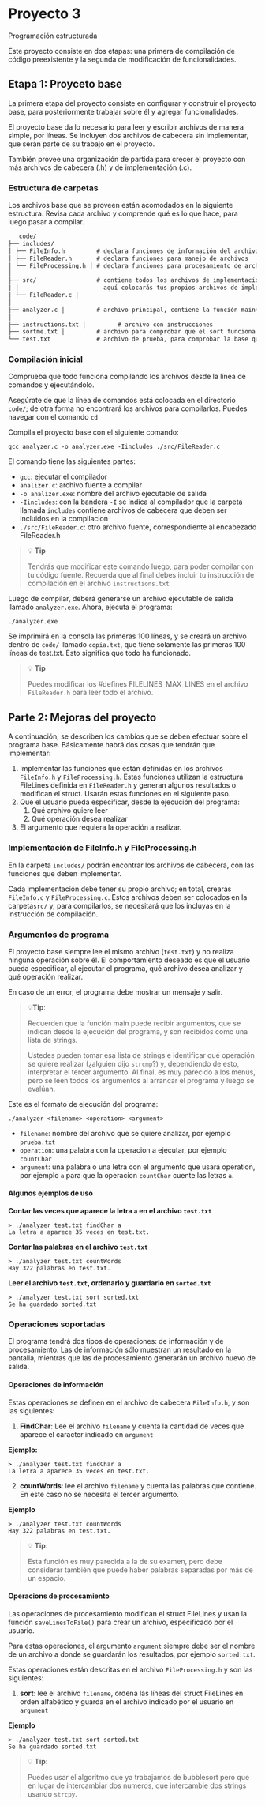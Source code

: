 # Proyecto 3
Programación estructurada

Este proyecto consiste en dos etapas: una primera de compilación de código preexistente y la segunda de modificación de funcionalidades.

## Etapa 1: Proyceto base
La primera etapa del proyecto consiste en configurar y construir el proyecto base, para posteriormente trabajar sobre él y agregar funcionalidades.

El proyecto base da lo necesario para leer y escribir archivos de manera simple, por líneas.
Se incluyen dos archivos de cabecera sin implementar, que serán parte de su trabajo en el proyecto.

También provee una organización de partida para crecer el proyecto con más archivos de cabecera (.h) y de implementación (.c).

### Estructura de carpetas
Los archivos base que se proveen están acomodados en la siguiente estructura. Revisa cada archivo y comprende qué es lo que hace, para luego pasar a compilar.
```txt
   code/                 
├── includes/            
│ ├── FileInfo.h         # declara funciones de información del archivo
│ ├── FileReader.h       # declara funciones para manejo de archivos
│ └── FileProcessing.h │ # declara funciones para procesamiento de archivos
│                        
├── src/                 # contiene todos los archivos de implementación para las cabeceras;
| |                        aquí colocarás tus propios archivos de implementación
│ └── FileReader.c │       
│                        
├── analyzer.c │         # archivo principal, contiene la función main()
│                        
├── instructions.txt │         # archivo con instrucciones
├── sortme.txt │         # archivo para comprobar que el sort funciona
└── test.txt             # archivo de prueba, para comprobar la base que funciona.
```
 
### Compilación inicial
Comprueba que todo funciona compilando los archivos desde la línea de comandos y ejecutándolo.

Asegúrate de que la línea de comandos está colocada en el directorio `code/`; de otra forma no encontrará los archivos para compilarlos. Puedes navegar con el comando `cd`

Compila el proyecto base con el siguiente comando:
```shell
gcc analyzer.c -o analyzer.exe -Iincludes ./src/FileReader.c
```
El comando tiene las siguientes partes:
- `gcc`: ejecutar el compilador
- `analizer.c`: archivo fuente a compilar
- `-o analizer.exe`: nombre del archivo ejecutable de salida
- `-Iincludes`: con la bandera `-I` se indica al compilador que la carpeta llamada `includes` contiene archivos de cabecera que deben ser incluidos en la compilacion
- `./src/FileReader.c`: otro archivo fuente, correspondiente al encabezado FileReader.h

> 💡 **Tip**
>
> Tendrás que modificar este comando luego, para poder compilar con tu código fuente. Recuerda que al final debes incluir tu instrucción de compilación en el archivo `instructions.txt`

Luego de compilar, deberá generarse un archivo ejecutable de salida llamado `analyzer.exe`. Ahora, ejecuta el programa:
```shell
./analyzer.exe
```

Se imprimirá en la consola las primeras 100 líneas, y se creará un archivo dentro de `code/` llamado `copia.txt`, que tiene solamente las primeras 100 líneas de test.txt. Esto significa que todo ha funcionado.
>💡 **Tip**
>
>Puedes modificar los #defines FILELINES_MAX_LINES en el archivo `FileReader.h` para leer todo el archivo.

## Parte 2: Mejoras del proyecto
A continuación, se describen los cambios que se deben efectuar sobre el programa base. Básicamente habrá dos cosas que tendrán que implementar:

1. Implementar las funciones que están definidas en los archivos `FileInfo.h` y `FileProcessing.h`. Estas funciones utilizan la estructura FileLines definida en `FileReader.h` y generan algunos resultados o modifican el struct. Usarán estas funciones en el siguiente paso.
2. Que el usuario pueda especificar, desde la ejecución del programa:
    1. Qué archivo quiere leer
    2. Qué operación desea realizar
3. El argumento que requiera la operación a realizar.

### Implementación de FileInfo.h y FileProcessing.h
En la carpeta `includes/` podrán encontrar los archivos de cabecera, con las funciones que deben implementar.

Cada implementación debe tener su propio archivo; en total, crearás `FileInfo.c` y `FileProcessing.c`. Estos archivos deben ser colocados en la carpeta`src/` y, para compilarlos, se necesitará que los incluyas en la instrucción de compilación.

### Argumentos de programa
El proyecto base siempre lee el mismo archivo (`test.txt`) y no realiza ninguna operación sobre él. El comportamiento deseado es que el usuario pueda especificar, al ejecutar el programa, qué archivo desea analizar y qué operación realizar.

En caso de un error, el programa debe mostrar un mensaje y salir.

>💡**Tip**:
>
>Recuerden que la función main puede recibir argumentos, que se indican desde la ejecución del programa, y son recibidos como una lista de strings.
>
>Ustedes pueden tomar esa lista de strings e identificar qué operación se quiere realizar (¿alguien dijo `strcmp`?) y, dependiendo de esto, interpretar el tercer argumento. Al final, es muy parecido a los menús, pero se leen todos los argumentos al arrancar el programa y luego se evalúan.

Este es el formato de ejecución del programa:
```shell
./analyzer <filename> <operation> <argument>
```
- `filename`: nombre del archivo que se quiere analizar, por ejemplo `prueba.txt`
- `operation`: una palabra con la operacion a ejecutar, por ejemplo `countChar`
- `argument`: una palabra o una letra con el argumento que usará operation, por ejemplo `a` para que la operacion `countChar` cuente las letras `a`.

#### Algunos ejemplos de uso

**Contar las veces que aparece la letra `a` en el archivo `test.txt`**
```shell
> ./analyzer test.txt findChar a
La letra a aparece 35 veces en test.txt.
```

**Contar las palabras en el archivo `test.txt`**
```shell
> ./analyzer test.txt countWords
Hay 322 palabras en test.txt.
```

**Leer el archivo `test.txt`, ordenarlo y guardarlo en `sorted.txt`**
```shell
> ./analyzer test.txt sort sorted.txt
Se ha guardado sorted.txt
```

### Operaciones soportadas
El programa tendrá dos tipos de operaciones: de información y de procesamiento. Las de información sólo muestran un resultado en la pantalla, mientras que las de procesamiento generarán un archivo nuevo de salida.

#### Operaciones de información
Estas operaciones se definen en el archivo de cabecera `FileInfo.h`, y son las siguientes:

1. **FindChar**: Lee el archivo `filename` y cuenta la cantidad de veces que aparece el caracter indicado en `argument`

**Ejemplo:**
```shell
> ./analyzer test.txt findChar a
La letra a aparece 35 veces en test.txt.
```

2. **countWords**: lee el archivo `filename` y cuenta las palabras que contiene. En este caso no se necesita el tercer argumento.

**Ejemplo**
```shell
> ./analyzer test.txt countWords
Hay 322 palabras en test.txt.
```

>💡 **Tip**:
>
>Esta función es muy parecida a la de su examen, pero debe considerar también que puede haber palabras separadas por más de un espacio.

#### Operacions de procesamiento
Las operaciones de procesamiento modifican el struct FileLines y usan la función `saveLinesToFile()` para crear un archivo, especificado por el usuario.

Para estas operaciones, el argumento `argument` siempre debe ser el nombre de un archivo a donde se guardarán los resultados, por ejemplo `sorted.txt`.

Estas operaciones están descritas en el archivo `FileProcessing.h` y son las siguientes:

1. **sort**: lee el archivo `filename`, ordena las líneas del struct FileLines en orden alfabético y guarda en el archivo indicado por el usuario en `argument`

**Ejemplo**
```shell
> ./analyzer test.txt sort sorted.txt
Se ha guardado sorted.txt
```

>💡 **Tip**:
>
>Puedes usar el algoritmo que ya trabajamos de bubblesort pero que en lugar de intercambiar dos numeros, que intercambie dos strings usando `strcpy`.